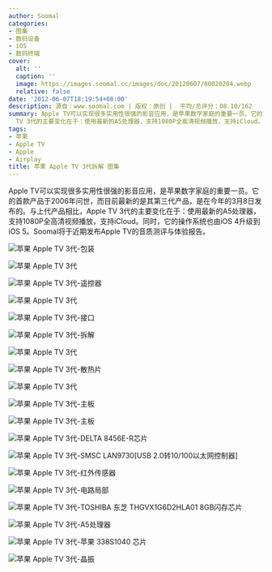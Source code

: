 ```yaml
---
author: Soomal
categories:
- 图集
- 数码设备
- iOS
- 数码终端
cover:
  alt: ''
  caption: ''
  image: https://images.soomal.cc/images/doc/20120607/00020204.webp
  relative: false
date: '2012-06-07T18:19:54+08:00'
description: 源自：www.soomal.com | 版权：原创 |  平均/总评分：08.10/162
summary: Apple TV可以实现很多实用性很强的影音应用，是苹果数字家庭的重要一员。它的首款产品于2006年问世，而目前最新的是其第三代产品，是在今年的3月8日发布的。与上代产品相比，Apple
  TV 3代的主要变化在于：使用最新的A5处理器，支持1080P全高清视频播放，支持iCloud。同时，它的操作系统也由iOS 4升级到iOS 5。
tags:
- 苹果
- Apple TV
- Apple
- Airplay
title: 苹果 Apple TV 3代拆解 图集
---
```


Apple TV可以实现很多实用性很强的影音应用，是苹果数字家庭的重要一员。它的首款产品于2006年问世，而目前最新的是其第三代产品，是在今年的3月8日发布的。与上代产品相比，Apple TV 3代的主要变化在于：使用最新的A5处理器，支持1080P全高清视频播放，支持iCloud。同时，它的操作系统也由iOS 4升级到iOS 5。Soomal将于近期发布Apple TV的音质测评与体验报告。



![苹果 Apple TV 3代-包装](https://images.soomal.cc/images/doc/20120607/00020202.webp)



![苹果 Apple TV 3代](https://images.soomal.cc/images/doc/20120607/00020204.webp)



![苹果 Apple TV 3代-遥控器](https://images.soomal.cc/images/doc/20120607/00020206.webp)



![苹果 Apple TV 3代](https://images.soomal.cc/images/doc/20120607/00020208.webp)



![苹果 Apple TV 3代-接口](https://images.soomal.cc/images/doc/20120607/00020209.webp)



![苹果 Apple TV 3代-拆解](https://images.soomal.cc/images/doc/20120607/00020210.webp)



![苹果 Apple TV 3代](https://images.soomal.cc/images/doc/20120607/00020211.webp)



![苹果 Apple TV 3代-散热片](https://images.soomal.cc/images/doc/20120607/00020212.webp)



![苹果 Apple TV 3代](https://images.soomal.cc/images/doc/20120607/00020213.webp)



![苹果 Apple TV 3代-主板](https://images.soomal.cc/images/doc/20120607/00020214.webp)



![苹果 Apple TV 3代-主板](https://images.soomal.cc/images/doc/20120607/00020215.webp)



![苹果 Apple TV 3代-DELTA 8456E-R芯片](https://images.soomal.cc/images/doc/20120607/00020216.webp)



![苹果 Apple TV 3代-SMSC LAN9730[USB 2.0转10/100以太网控制器]](https://images.soomal.cc/images/doc/20120607/00020217.webp)



![苹果 Apple TV 3代-红外传感器](https://images.soomal.cc/images/doc/20120607/00020218.webp)



![苹果 Apple TV 3代-电路局部](https://images.soomal.cc/images/doc/20120607/00020219.webp)



![苹果 Apple TV 3代-TOSHIBA 东芝 THGVX1G6D2HLA01 8GB闪存芯片](https://images.soomal.cc/images/doc/20120607/00020220.webp)



![苹果 Apple TV 3代-A5处理器](https://images.soomal.cc/images/doc/20120607/00020221.webp)



![苹果 Apple TV 3代-苹果 338S1040 芯片](https://images.soomal.cc/images/doc/20120607/00020222.webp)



![苹果 Apple TV 3代-晶振](https://images.soomal.cc/images/doc/20120607/00020224.webp)